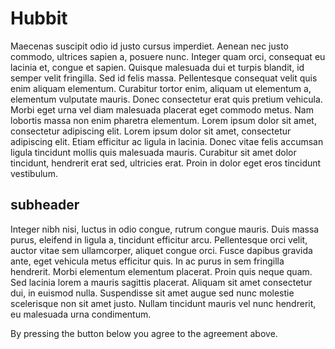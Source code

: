 # Hubbit

Maecenas suscipit odio id justo cursus imperdiet. Aenean nec justo commodo, ultrices sapien a, posuere nunc. Integer quam orci, consequat eu lacinia et, congue et sapien. Quisque malesuada dui et turpis blandit, id semper velit fringilla. Sed id felis massa. Pellentesque consequat velit quis enim aliquam elementum. Curabitur tortor enim, aliquam ut elementum a, elementum vulputate mauris. Donec consectetur erat quis pretium vehicula. Morbi eget urna vel diam malesuada placerat eget commodo metus. Nam lobortis massa non enim pharetra elementum. Lorem ipsum dolor sit amet, consectetur adipiscing elit. Lorem ipsum dolor sit amet, consectetur adipiscing elit. Etiam efficitur ac ligula in lacinia. Donec vitae felis accumsan ligula tincidunt mollis quis malesuada mauris. Curabitur sit amet dolor tincidunt, hendrerit erat sed, ultricies erat. Proin in dolor eget eros tincidunt vestibulum.

## subheader

Integer nibh nisi, luctus in odio congue, rutrum congue mauris. Duis massa purus, eleifend in ligula a, tincidunt efficitur arcu. Pellentesque orci velit, auctor vitae sem ullamcorper, aliquet congue orci. Fusce dapibus gravida ante, eget vehicula metus efficitur quis. In ac purus in sem fringilla hendrerit. Morbi elementum elementum placerat. Proin quis neque quam. Sed lacinia lorem a mauris sagittis placerat. Aliquam sit amet consectetur dui, in euismod nulla. Suspendisse sit amet augue sed nunc molestie scelerisque non sit amet justo. Nullam tincidunt mauris vel nunc hendrerit, eu malesuada urna condimentum.

By pressing the button below you agree to the agreement above.
